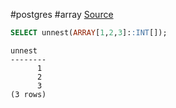 #postgres #array 
[Source](https://stackoverflow.com/a/21933908)
```sql
SELECT unnest(ARRAY[1,2,3]::INT[]);
```
```
unnest
--------
      1
      2
      3
(3 rows)
```